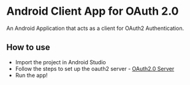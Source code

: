 # Android Client App for OAuth 2.0
An Android Application that acts as a client for OAuth2 Authentication.
## How to use
- Import the project in Android Studio
- Follow the steps to set up the oauth2 server - [OAuth2.0 Server](https://github.com/naswithrpi/oauth2-server)
- Run the app!
